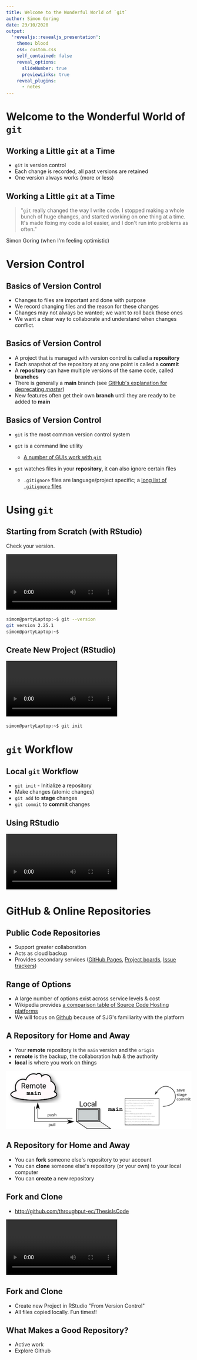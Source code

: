 ```yaml
---
title: Welcome to the Wonderful World of `git`
author: Simon Goring
date: 23/10/2020
output:
  'revealjs::revealjs_presentation':
    theme: blood
    css: custom.css
    self_contained: false
    reveal_options:
      slideNumber: true
      previewLinks: true
    reveal_plugins:
      - notes
---
```


# Welcome to the Wonderful World of `git`

## Working a Little `git` at a Time

- `git` is version control
- Each change is recorded, all past versions are retained
- One version always works (more or less)

## Working a Little `git` at a Time

> "`git` really changed the way I write code. I stopped making a whole bunch of huge changes, and started working on one thing at a time. It's made fixing my code a lot easier, and I don't run into problems as often."

Simon Goring (when I'm feeling optimistic)

# Version Control

## Basics of Version Control

- Changes to files are important and done with purpose
- We record changing files and the reason for these changes
- Changes may not always be wanted; we want to roll back those ones
- We want a clear way to collaborate and understand when changes conflict.

## Basics of Version Control

- A project that is managed with version control is called a **repository**
- Each snapshot of the repository at any one point is called a **commit**
- A **repository** can have multiple versions of the same code, called **branches**
- There is generally a **main** branch (see [GitHub's explanation for deprecating _master_](https://github.com/github/renaming))
- New features often get their own **branch** until they are ready to be added to **main**

## Basics of Version Control

- `git` is the most common version control system
- `git` is a command line utility

  - [A number of GUIs work with `git`](https://git-scm.com/downloads/guis)

- `git` watches files in your **repository**, it can also ignore certain files

  - `.gitignore` files are language/project specific; a [long list of `.gitignore` files](https://github.com/github/gitignore)

# Using `git`

## Starting from Scratch (with RStudio)

Check your version.

<video data-autoplay="" src="../images/gitVersionCheck.webm" width="60%" controls="">
</video>

```bash
simon@partyLaptop:~$ git --version
git version 2.25.1
simon@partyLaptop:~$
```

## Create New Project (RStudio)

<video data-autoplay="" src="../images/newRStudioProject.webm" width="60%" controls="">
</video>

```bash
simon@partyLaptop:~$ git init
```

# `git` Workflow

## Local `git` Workflow

- `git init` - Initialize a repository
- Make changes (atomic changes)
- `git add` to **stage** changes
- `git commit` to **commit** changes

## Using RStudio

<video data-autoplay="" src="../images/gitMakingCommits.webm" width="60%" controls="">
</video>

# GitHub & Online Repositories

## Public Code Repositories

- Support greater collaboration
- Acts as cloud backup
- Provides secondary services ([GitHub Pages](https://pages.github.com/), [Project boards](https://bitbucket.org/product/features/trello-boards), [Issue trackers](https://docs.gitlab.com/ee/user/project/issues/))

## Range of Options

- A large number of options exist across service levels & cost
- Wikipedia provides [a comparison table of Source Code Hosting platforms](https://en.wikipedia.org/wiki/Comparison_of_source-code-hosting_facilities#General_information)
- We will focus on [Github](http://github.com) because of SJG's familiarity with the platform

## A Repository for Home and Away

- Your **remote** repository is the `main` version and the `origin`
- **remote** is the backup, the collaboration hub & the authority
- **local** is where you work on things

![](../images/remotelocal.svg)

## A Repository for Home and Away

- You can **fork** someone else's repository to your account
- You can **clone** someone else's repository (or your own) to your local computer
- You can **create** a new repository

## Fork and Clone

- <http://github.com/throughput-ec/ThesisIsCode>

<video data-autoplay="" src="../images/forkGithub.webm" width="60%" controls="">
</video>

## Fork and Clone

- Create new Project in RStudio "From Version Control"
- All files copied locally. Fun times!!

## What Makes a Good Repository?

- Active work
- Explore Github
